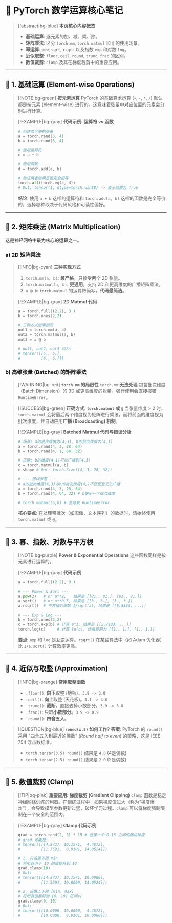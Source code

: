 # 🧠 PyTorch 数学运算核心笔记

> [!abstract|bg-blue] **本页核心内容概览**
> - **基础运算**: 逐元素的加、减、乘、除。
> - **矩阵乘法**: 区分 `torch.mm`, `torch.matmul` 和 `@` 的使用场景。
> - **幂运算**: `pow`, `sqrt`, `rsqrt` 以及指数 `exp` 和对数 `log`。
> - **近似取整**: `floor`, `ceil`, `round`, `trunc`, `frac` 的区别。
> - **数值裁剪**: `clamp` 及其在梯度裁剪中的重要应用。

---

## 📘 1. 基础运算 (Element-wise Operations)

> [!NOTE|bg-green] **按元素运算**
> PyTorch 的基础算术运算 (`+`, `-`, `*`, `/`) 默认都是按元素 (element-wise) 进行的。这意味着张量中对应位置的元素会分别进行计算。

> [!EXAMPLE|bg-gray] **代码示例: 运算符 vs 函数**
> ```python
> # 创建两个随机张量
> a = torch.rand(3, 4)
> b = torch.rand(3, 4)
> 
> # 使用运算符
> c = a + b 
> 
> # 使用函数
> d = torch.add(a, b)
> 
> # 验证两者结果是否完全相等
> torch.all(torch.eq(c, d))
> # Out: tensor(1, dtype=torch.uint8) -> 表示结果为 True
> ```
> **结论**: 使用 `a + b` 这样的运算符和 `torch.add(a, b)` 这样的函数是完全等价的。选择哪种取决于代码风格和可读性偏好。

---

## 📗 2. 矩阵乘法 (Matrix Multiplication)

这是神经网络中最为核心的运算之一。

### a) 2D 矩阵乘法

> [!INFO|bg-cyan] **三种实现方式**
> 1.  `torch.mm(a, b)`: **最严格**，只接受两个 2D 张量。
> 2.  `torch.matmul(a, b)`: **更通用**，支持 2D 和更高维度的广播矩阵乘法。
> 3.  `a @ b`: `torch.matmul` 的运算符简写，**代码最简洁**。

> [!EXAMPLE|bg-gray] **2D Matmul 代码**
> ```python
> a = torch.full((2,2), 3.)
> b = torch.ones(2,2)
> 
> # 三种方式结果相同
> out1 = torch.mm(a, b)
> out2 = torch.matmul(a, b)
> out3 = a @ b
> 
> # out1, out2, out3 均为:
> # tensor([[6., 6.],
> #         [6., 6.]])
> ```

### b) 高维张量 (Batched) 的矩阵乘法

> [!WARNING|bg-red] **`torch.mm` 的局限性**
> `torch.mm` **无法处理** 包含批次维度（Batch Dimension）的 3D 或更高维度的张量。强行使用会直接报错 `RuntimeError`。

> [!SUCCESS|bg-green] **正确方式: `torch.matmul` 或 `@`**
> 当张量维度 > 2 时，`torch.matmul` 会将最后两个维度视为矩阵进行乘法，而将前面的维度视为批次维度，并自动应用**广播 (Broadcasting) 机制**。

> [!EXAMPLE|bg-gray] **Batched Matmul 代码与错误分析**
> ```python
> # 场景: a的批次维度为(4,3), b的批次维度为(4,1)
> a = torch.rand(4, 3, 28, 64)
> b = torch.rand(4, 1, 64, 32)
> 
> # 正确: b的维度(4,1)可以广播到(4,3)
> c = torch.matmul(a, b) 
> c.shape # Out: torch.Size([4, 3, 28, 32])
> 
> # --- 错误示范 ---
> # a的批次维度(4,3)与b的批次维度(4,)不匹配且无法广播
> a = torch.rand(4, 3, 28, 64)
> b = torch.rand(4, 64, 32) # b缺少一个批次维度
> 
> # torch.matmul(a,b) # 会导致 RuntimeError
> ```
> **核心要点**: 在处理带批次（如图像、文本序列）的数据时，请始终使用 `torch.matmul` 或 `@`。

---

## 📙 3. 幂、指数、对数与平方根

> [!NOTE|bg-purple] **Power & Exponential Operations**
> 这些函数同样是按元素进行运算的。

> [!EXAMPLE|bg-gray] **代码示例**
> ```python
> a = torch.full((2,2), 9.)
> 
> # --- Power & Sqrt ---
> a.pow(2)   # or a**2,   结果是 [[81., 81.], [81., 81.]]
> a.sqrt()   # or a**0.5, 结果是 [[3., 3.], [3., 3.]]
> a.rsqrt()  # 平方根的倒数 1/sqrt(a), 结果是 [[0.3333, ...]]
> 
> # --- Exp & Log ---
> b = torch.ones(2,2)
> c = torch.exp(b) # 计算 e^1, 结果是 [[2.7183, ...]]
> torch.log(c)     # 计算 ln(c), 结果还原为 [[1., 1.], [1., 1.]]
> ```
> **要点**: `exp` 和 `log` 是互逆运算。`rsqrt()` 在某些算法中（如 Adam 优化器）比 `1/a.sqrt()` 计算效率更高。

---

## 📒 4. 近似与取整 (Approximation)

> [!INFO|bg-orange] **常用取整函数**
> - `.floor()`: **向下**取整 (地板)。`3.9 -> 3.0`
> - `.ceil()`: **向上**取整 (天花板)。`3.1 -> 4.0`
> - `.trunc()`: **截断**，直接去掉小数部分。`3.9 -> 3.0`
> - `.frac()`: 只取**小数部分**。`3.9 -> 0.9`
> - `.round()`: **四舍五入**。

> [!QUESTION|bg-blue] **`round(x.5)` 如何工作?**
> **答案**: PyTorch 的 `round()` 采用 "四舍五入到最近的偶数" (*Round half to even*) 的策略，这是 IEEE 754 浮点数标准。
> - `torch.tensor(3.5).round()`  结果是 `4.0` (4是偶数)
> - `torch.tensor(2.5).round()`  结果是 `2.0` (2是偶数)

---

## 📕 5. 数值裁剪 (Clamp)

> [!TIP|bg-pink] **重要应用: 梯度裁剪 (Gradient Clipping)**
> `clamp` 函数是稳定神经网络训练的利器。在训练过程中，如果梯度值过大（称为“梯度爆炸”），会导致模型参数更新过猛，破坏学习过程。`clamp` 可以将梯度强制限制在一个安全的范围内。

> [!EXAMPLE|bg-gray] **Clamp 代码示例**
> ```python
> grad = torch.rand(2, 3) * 15 # 创建一个 0-15 之间的随机梯度
> # grad 可能是: 
> # tensor([[14.8737, 10.1571,  4.4872],
> #         [11.3591,  8.9101, 14.0524]])
> 
> # 1. 只设置下限 min
> # 将所有小于 10 的值提升到 10
> grad.clamp(10)
> # Out:
> # tensor([[14.8737, 10.1571, 10.0000],
> #         [11.3591, 10.0000, 14.0524]])
> 
> # 2. 设置上下限 [min, max]
> # 将所有值裁剪到 [0, 10] 区间内
> grad.clamp(0, 10)
> # Out:
> # tensor([[10.0000, 10.0000,  4.4872],
> #         [10.0000,  8.9101, 10.0000]])
> ```
